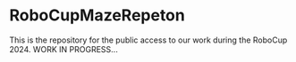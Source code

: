# RoboCupMazeRepeton
This is the repository for the public access to our work during the RoboCup 2024. WORK IN PROGRESS...
